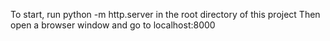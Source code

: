 To start, run python -m http.server in the root directory of this project
Then open a browser window and go to localhost:8000